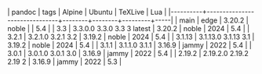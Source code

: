 | pandoc   | tags                          | Alpine | Ubuntu | TeXLive | Lua |
|----------+-------------------------------+--------+--------+---------+-----|
| main     | edge                          | 3.20.2 | noble  |         | 5.4 |
| 3.3      | 3.3.0.0  3.3.0  3.3  3 latest | 3.20.2 | noble  |    2024 | 5.4 |
| 3.2.1    | 3.2.1.0  3.2.1  3.2           | 3.19.2 | noble  |    2024 | 5.4 |
| 3.1.13   | 3.1.13.0 3.1.13 3.1           | 3.19.2 | noble  |    2024 | 5.4 |
| 3.1.1    | 3.1.1.0  3.1.1                | 3.16.9 | jammy  |    2022 | 5.4 |
| 3.0.1    | 3.0.1.0  3.0.1  3.0           | 3.16.9 | jammy  |    2022 | 5.4 |
| 2.19.2   | 2.19.2.0 2.19.2 2.19 2        | 3.16.9 | jammy  |    2022 | 5.3 |
